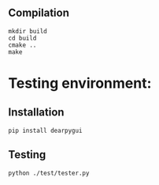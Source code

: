 

## Compilation

```
mkdir build
cd build
cmake ..
make
```

# Testing environment:
## Installation

```
pip install dearpygui
```

## Testing

```
python ./test/tester.py
```


